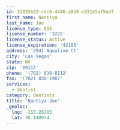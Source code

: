 ```yaml
---
id: 11825b92-cdc6-4446-a938-c93145af5edf
first_name: Nantiya
last_name: Joe
license_type: DDS
license_number: '3225'
license_status: Active
license_expiration: '42185'
address: '2941 Aqualine Ct'
city: 'Las Vegas'
state: NV
zip: '89117'
phone: '(702) 838-8112'
fax: '(702) 838-1907'
services:
  - dentist
category: dentists
title: 'Nantiya Joe'
_geoloc:
  lng: -115.28205
  lat: 36.140974
---
```

